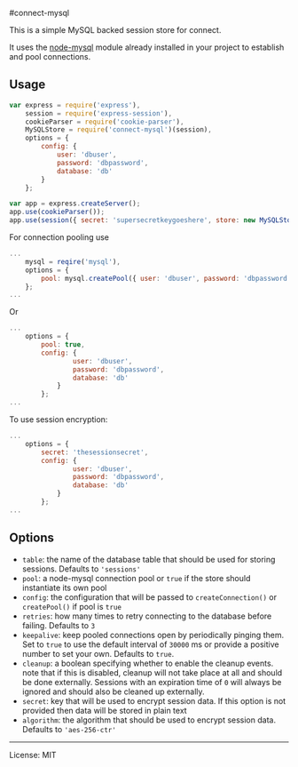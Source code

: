 #connect-mysql

This is a simple MySQL backed session store for connect.

It uses the [node-mysql](https://github.com/felixge/node-mysql) module already installed in your project to establish and pool connections.


## Usage

```javascript
var express = require('express'),
    session = require('express-session'),
    cookieParser = require('cookie-parser'),
    MySQLStore = require('connect-mysql')(session),
    options = { 
    	config: {
    		user: 'dbuser', 
    		password: 'dbpassword', 
    		database: 'db' 
    	}
    };

var app = express.createServer();
app.use(cookieParser());
app.use(session({ secret: 'supersecretkeygoeshere', store: new MySQLStore(options)));
```

For connection pooling use

```javascript
...
	mysql = reqire('mysql'),
	options = {
		pool: mysql.createPool({ user: 'dbuser', password: 'dbpassword', database: 'db' })
	};
...
```

Or

```javascript
...
	options = {
		pool: true,
		config: {
	    		user: 'dbuser', 
	    		password: 'dbpassword', 
	    		database: 'db' 
	    	}
    	};
...
```

To use session encryption:

```javascript
...
	options = {
		secret: 'thesessionsecret',
		config: {
	    		user: 'dbuser', 
	    		password: 'dbpassword', 
	    		database: 'db' 
	    	}
    	};
...
```
		
    	
## Options

* `table`: the name of the database table that should be used for storing sessions. Defaults to `'sessions'`
* `pool`: a node-mysql connection pool or `true` if the store should instantiate its own pool
* `config`: the configuration that will be passed to `createConnection()` or `createPool()` if pool is `true`
* `retries`: how many times to retry connecting to the database before failing.  Defaults to `3`
* `keepalive`: keep pooled connections open by periodically pinging them.  Set to `true` to use the default interval of `30000` ms or provide a positive number to set your own.  Defaults to `true`.
* `cleanup`: a boolean specifying whether to enable the cleanup events. note that if this is disabled, cleanup will not take place at all and should be done externally.  Sessions with an expiration time of `0` will always be ignored and should also be cleaned up externally.
* `secret`: key that will be used to encrypt session data.  If this option is not provided then data will be stored in plain text
* `algorithm`: the algorithm that should be used to encrypt session data.  Defaults to `'aes-256-ctr'`

-----
License: MIT
